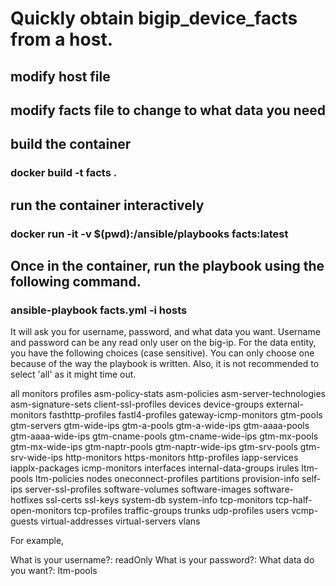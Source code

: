 
# Quickly obtain bigip_device_facts from a host.

## modify host file 
## modify facts file to change to what data you need 

## build the container

### docker build -t facts .

## run the container interactively

### docker run -it -v $(pwd):/ansible/playbooks facts:latest

## Once in the container, run the playbook using the following command.

### ansible-playbook facts.yml -i hosts

It will ask you for username, password, and what data you want. Username and password can be any read only user on the big-ip. For the data entity, you have the following choices (case sensitive). You can only choose one because of the way the playbook is written. Also, it is not recommended to select 'all' as it might time out.

all
monitors
profiles
asm-policy-stats
asm-policies
asm-server-technologies
asm-signature-sets
client-ssl-profiles
devices
device-groups
external-monitors
fasthttp-profiles
fastl4-profiles
gateway-icmp-monitors
gtm-pools
gtm-servers
gtm-wide-ips
gtm-a-pools
gtm-a-wide-ips
gtm-aaaa-pools
gtm-aaaa-wide-ips
gtm-cname-pools
gtm-cname-wide-ips
gtm-mx-pools
gtm-mx-wide-ips
gtm-naptr-pools
gtm-naptr-wide-ips
gtm-srv-pools
gtm-srv-wide-ips
http-monitors
https-monitors
http-profiles
iapp-services
iapplx-packages
icmp-monitors
interfaces
internal-data-groups
irules
ltm-pools
ltm-policies
nodes
oneconnect-profiles
partitions
provision-info
self-ips
server-ssl-profiles
software-volumes
software-images
software-hotfixes
ssl-certs
ssl-keys
system-db
system-info
tcp-monitors
tcp-half-open-monitors
tcp-profiles
traffic-groups
trunks
udp-profiles
users
vcmp-guests
virtual-addresses
virtual-servers
vlans

For example,

What is your username?: readOnly
What is your password?: 
What data do you want?: ltm-pools